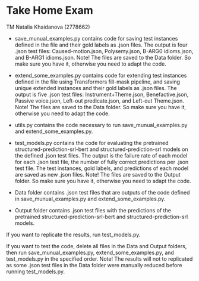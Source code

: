 # Take Home Exam
TM Natalia Khaidanova (2778662)

- save_munual_examples.py contains code for saving test instances defined in the file and their gold labels as .json files. The output is four .json test files: 
Caused-motion.json,
Polysemy.json, 
B-ARG0 idioms.json, and
B-ARG1 idioms.json.
Note! The files are saved to the Data folder. So make sure you have it, otherwise you need to adapt the code. 

- extend_some_examples.py contains code for extending test instances defined in the file using Transformers fill-mask pipeline, and saving unique extended instances and their gold labels as .json files. The output is five .json test files: 
Instrument+Theme.json,
Benefactive.json,
Passive voice.json,
Left-out predicate.json, and
Left-out Theme.json.
Note! The files are saved to the Data folder. So make sure you have it, otherwise you need to adapt the code. 

- utils.py contains the code necessary to run save_munual_examples.py and extend_some_examples.py.

- test_models.py contains the code for evaluating the pretrained structured-prediction-srl-bert and structured-prediction-srl models on the defined .json test files. The output is the failure rate of each model for each .json test file, the number of fully correct predictions per .json test file. The test instances, gold labels, and predictions of each model are saved as new .json files. 
Note! The files are saved to the Output folder. So make sure you have it, otherwise you need to adapt the code. 

- Data folder contains .json test files that are outputs of the code defined in save_munual_examples.py and extend_some_examples.py. 

- Output folder contains .json test files with the predictions of the pretrained structured-prediction-srl-bert and structured-prediction-srl models.

If you want to replicate the results, run test_models.py. 

If you want to test the code, delete all files in the Data and Output folders, then run save_munual_examples.py, extend_some_examples.py, and test_models.py in the specified order. Note! The results will not to replicated as some .json test files in the Data folder were manually reduced before running test_models.py.  
